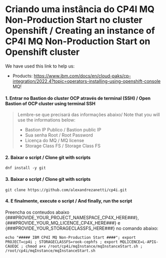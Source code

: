 # Criando uma instância do CP4I MQ Non-Production Start no cluster Openshift / Creating an instance of CP4I MQ Non-Production Start on Openshift cluster

We have used this link to help us: 
- Products: https://www.ibm.com/docs/en/cloud-paks/cp-integration/2022.4?topic=operators-installing-using-openshift-console<br>
            MQ!
 
#### 1. Entrar no Bastion do cluster OCP através de terminal (SSH) / Open Bastion of OCP cluster using terminal SSH
> Lembre-se que precisará das informações abaixo/ Note that you will use the informations below:<br>
> - Bastion IP Publico / Bastion public IP<br>
> - Sua senha Root / Root Password<br>
> - Licença do MQ / MQ  license
> - Storage Class FS / Storage Class FS


#### 2. Baixar o script / Clone git with scripts
```
dnf install -y git
```

#### 3. Baixar o script / Clone git with scripts
```
git clone https://github.com/alexandrezanetti/cp4i.git
```

#### 4. E finalmente, execute o script / And finally, run the script
Preencha os conteudos abaixo {###PROVIDE_YOUR_PROJECT_NAMESPACE_CP4X_HERE###}, {###PROVIDE_YOUR_MQ_LICENCE_CP4X_HERE###} e {###PROVIDE_YOUR_STORAGECLASSFS_HERE###} no comando abaixo:
```
echo "##### IBM CP4I MQ Non-Production Start ####"; export PROJECT=cp4i ; STORAGECLASSFS=rook-cephfs ; export MQLICENCE=L-APIG-CAUEQC ; chmod a+x /root/cp4i/mqInstance/mqInstanceStart.sh ; /root/cp4i/mqInstance/mqInstanceStart.sh
```
